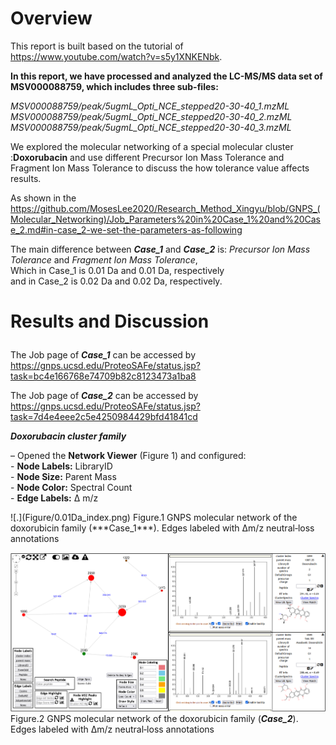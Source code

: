# Overview<br>

This report is built based on the tutorial of https://www.youtube.com/watch?v=s5y1XNKENbk.

**In this report, we have processed and analyzed the LC-MS/MS data set of MSV000088759, which includes three sub-files:<br>**

*MSV000088759/peak/5ugmL_Opti_NCE_stepped20-30-40_1.mzML<br>
 MSV000088759/peak/5ugmL_Opti_NCE_stepped20-30-40_2.mzML<br>
 MSV000088759/peak/5ugmL_Opti_NCE_stepped20-30-40_3.mzML<br>*


We explored the molecular networking of a special molecular cluster :**Doxorubacin** and use different Precursor Ion Mass Tolerance 
and Fragment Ion Mass Tolerance to discuss the how tolerance value affects results.

As shown in the https://github.com/MosesLee2020/Research_Method_Xingyu/blob/GNPS_(Molecular_Networking)/Job_Parameters%20in%20Case_1%20and%20Case_2.md#in-case_2-we-set-the-parameters-as-following<br>

The main difference between ***Case_1*** and ***Case_2*** is: *Precursor Ion Mass Tolerance* and *Fragment Ion Mass Tolerance*,<br>
Which in Case_1 is 0.01 Da and 0.01 Da, respectively<br>
and in Case_2 is 0.02 Da and 0.02 Da, respectively.</p>

# Results and Discussion</p>

The Job page of ***Case_1*** can be accessed by  https://gnps.ucsd.edu/ProteoSAFe/status.jsp?task=bc4e166768e74709b82c8123473a1ba8 </p>
The Job page of ***Case_2*** can be accessed by  https://gnps.ucsd.edu/ProteoSAFe/status.jsp?task=7d4e4eee2c5e4250984429bfd41841cd </p>

***Doxorubacin cluster family</p>***

– Opened the **Network Viewer** (Figure 1) and configured:  
     - **Node Labels:** LibraryID  
     - **Node Size:** Parent Mass  
     - **Node Color:** Spectral Count  
     - **Edge Labels:** Δ m/z  
    
</p>
![.](Figure/0.01Da_index.png)
Figure.1 GNPS molecular network of the doxorubicin family (***Case_1***). Edges labeled with Δm/z neutral‐loss annotations</p>

![.](Figure/0.02Da_index.png)
Figure.2 GNPS molecular network of the doxorubicin family (***Case_2***). Edges labeled with Δm/z neutral‐loss annotations</p>
